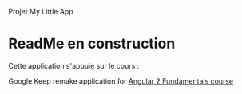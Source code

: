 Projet My Little App

# ReadMe en construction 

Cette application s'appuie sur le cours :


Google Keep remake application for [Angular 2 Fundamentals course](https://angularclass.com/courses)
